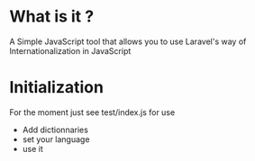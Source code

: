 # What is it ?

A Simple JavaScript tool that allows you to use Laravel's way of Internationalization in JavaScript


# Initialization 

For the moment just see test/index.js for use

- Add dictionnaries
- set your language
- use it

